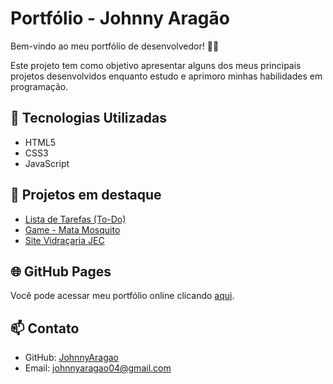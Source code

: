 # Portfólio - Johnny Aragão

Bem-vindo ao meu portfólio de desenvolvedor! 👨‍💻

Este projeto tem como objetivo apresentar alguns dos meus principais projetos desenvolvidos enquanto estudo e aprimoro minhas habilidades em programação.

## 🧰 Tecnologias Utilizadas

- HTML5
- CSS3
- JavaScript

## 📂 Projetos em destaque

- [Lista de Tarefas (To-Do)](https://github.com/JohnnyAragao/TO-DO)
- [Game - Mata Mosquito](https://github.com/JohnnyAragao/mata-mosquito)
- [Site Vidraçaria JEC](https://github.com/JohnnyAragao/vidracaria-JEC)

## 🌐 GitHub Pages

Você pode acessar meu portfólio online clicando [aqui](https://johnnyaragao.github.io/portfolio/).

## 📫 Contato

- GitHub: [JohnnyAragao](https://github.com/JohnnyAragao)
- Email: johnnyaragao04@gmail.com
